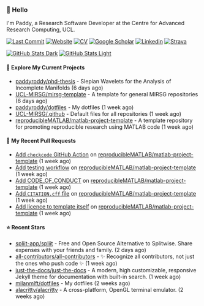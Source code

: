 ### 👋 Hello

I'm Paddy, a Research Software Developer at the Centre for Advanced Research
Computing, UCL.

[![Last Commit](https://img.shields.io/github/last-commit/paddyroddy/paddyroddy/main?label=updated)](https://github.com/paddyroddy)
[![Website](https://img.shields.io/badge/GitHub%20Pages-222?logo=githubpages&logoColor=fff&style=for-the-badge&style=flat)](https://paddyroddy.github.io)
[![CV](https://img.shields.io/badge/CV-PDF-pink.svg)](https://paddyroddy.github.io/cv)
[![Google Scholar](https://img.shields.io/badge/Google%20Scholar-4285F4?logo=googlescholar&logoColor=fff&style=for-the-badge&style=flat)](https://scholar.google.com/citations?user=OFigHUwAAAAJ)
[![Linkedin](https://img.shields.io/badge/LinkedIn-0A66C2?logo=linkedin&logoColor=fff&style=for-the-badge&style=flat)](https://www.linkedin.com/in/patrickjamesroddy)
[![Strava](https://img.shields.io/badge/Strava-FC4C02?style=for-the-badge&logo=strava&logoColor=white&style=flat)](https://www.strava.com/athletes/patrick_roddy)

[![GitHub Stats Dark](https://github-readme-stats-paddyroddy.vercel.app/api?username=paddyroddy&disable_animations=true&hide_border=true&hide_title=true&include_all_commits=true&rank_icon=github&show=prs_merged,reviews&show_icons=true&theme=tokyonight)](https://github.com/paddyroddy/paddyroddy#gh-dark-mode-only)
[![GitHub Stats Light](https://github-readme-stats-paddyroddy.vercel.app/api?username=paddyroddy&disable_animations=true&hide_border=true&hide_title=true&include_all_commits=true&rank_icon=github&show=prs_merged,reviews&show_icons=true&theme=default)](https://github.com/paddyroddy/paddyroddy#gh-light-mode-only)

#### 👷 Explore My Current Projects

- [paddyroddy/phd-thesis](https://github.com/paddyroddy/phd-thesis) - Slepian Wavelets for the Analysis of Incomplete Manifolds
  (6 days ago)
- [UCL-MIRSG/mirsg-template](https://github.com/UCL-MIRSG/mirsg-template) - A template for general MIRSG repositories
  (6 days ago)
- [paddyroddy/dotfiles](https://github.com/paddyroddy/dotfiles) - My dotfiles
  (1 week ago)
- [UCL-MIRSG/.github](https://github.com/UCL-MIRSG/.github) - Default files for all repositories
  (1 week ago)
- [reproducibleMATLAB/matlab-project-template](https://github.com/reproducibleMATLAB/matlab-project-template) - A template repository for promoting reproducible research using MATLAB code
  (1 week ago)

#### 🔨 My Recent Pull Requests

- [Add `checkcode` GitHub Action](https://github.com/reproducibleMATLAB/matlab-project-template/pull/55) on [reproducibleMATLAB/matlab-project-template](https://github.com/reproducibleMATLAB/matlab-project-template)
  (1 week ago)
- [Add testing workflow](https://github.com/reproducibleMATLAB/matlab-project-template/pull/48) on [reproducibleMATLAB/matlab-project-template](https://github.com/reproducibleMATLAB/matlab-project-template)
  (1 week ago)
- [Add CODE_OF_CONDUCT](https://github.com/reproducibleMATLAB/matlab-project-template/pull/42) on [reproducibleMATLAB/matlab-project-template](https://github.com/reproducibleMATLAB/matlab-project-template)
  (1 week ago)
- [Add `CITATION.cff` file](https://github.com/reproducibleMATLAB/matlab-project-template/pull/31) on [reproducibleMATLAB/matlab-project-template](https://github.com/reproducibleMATLAB/matlab-project-template)
  (1 week ago)
- [Add licence to template itself](https://github.com/reproducibleMATLAB/matlab-project-template/pull/29) on [reproducibleMATLAB/matlab-project-template](https://github.com/reproducibleMATLAB/matlab-project-template)
  (1 week ago)

#### ⭐ Recent Stars

- [spliit-app/spliit](https://github.com/spliit-app/spliit) - Free and Open Source Alternative to Splitwise. Share expenses with your friends and family.
  (2 days ago)
- [all-contributors/all-contributors](https://github.com/all-contributors/all-contributors) - ✨ Recognize all contributors, not just the ones who push code ✨
  (1 week ago)
- [just-the-docs/just-the-docs](https://github.com/just-the-docs/just-the-docs) - A modern, high customizable, responsive Jekyll theme for documentation with built-in search.
  (1 week ago)
- [milanmlft/dotfiles](https://github.com/milanmlft/dotfiles) - My dotfiles
  (2 weeks ago)
- [alacritty/alacritty](https://github.com/alacritty/alacritty) - A cross-platform, OpenGL terminal emulator.
  (2 weeks ago)
